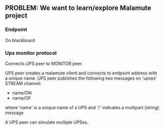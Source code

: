 ## PROBLEM: We want to learn/explore Malamute project

### Endpoint
On blackboard

### Ups monitor protocol

Connects UPS peer to MONITOR peer.

UPS peer creates a malamute client and connects to endpoint address with a unique name.
UPS peer publishes the following two messages on 'upses' STREAM channel:

* name/ON
* name/OF

where 'name' is a unique name of a UPS and '/' indicates a multipart (string) message

A UPS peer can simulate multiple UPSes.






